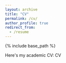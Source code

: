 ```yaml
---
layout: archive
title: "CV"
permalink: /cv/
author_profile: true
redirect_from:
  - /resume
---
```


{% include base_path %}

Here's my academic CV: CV
